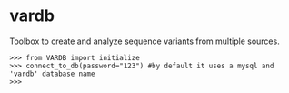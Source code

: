 # vardb
Toolbox to create and analyze sequence variants from multiple sources.


	>>> from VARDB import initialize
	>>> connect_to_db(password="123") #by default it uses a mysql and 'vardb' database name
	>>>
